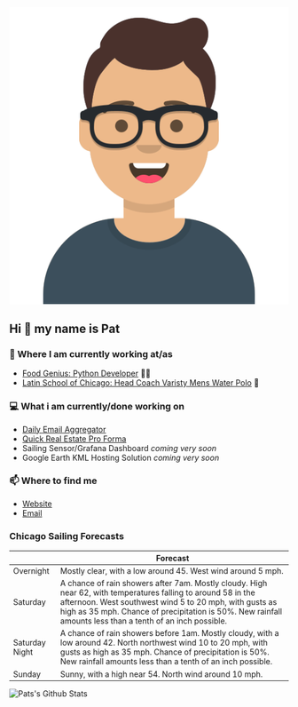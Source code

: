 [![Social banner for p-j-falconer](https://raw.githubusercontent.com/P-J-FALCONER/P-J-FALCONER/master/assets/avataaars.svg)](https://patfalconer.com/)
## Hi :wave: my name is Pat

### 💼 Where I am currently working at/as
- [Food Genius: Python Developer](https://getfoodgenius.com/) 🍔🐍
- [Latin School of Chicago: Head Coach Varisty Mens Water Polo](https://www.latinschool.org/) 🤽


### 💻 What i am currently/done working on
 - [Daily Email Aggregator](https://github.com/P-J-FALCONER/dott_daily_mail)
 - [Quick Real Estate Pro Forma](https://github.com/P-J-FALCONER/henry)
 - Sailing Sensor/Grafana Dashboard *coming very soon*
 - Google Earth KML Hosting Solution *coming very soon*

### 📫 Where to find me
 - [Website](https://patfalconer.com/)
 - [Email](mailto:patrick.j.falconer@gmail.com)


### Chicago Sailing Forecasts
|   | Forecast  |
|---|---|
| Overnight | Mostly clear, with a low around 45. West wind around 5 mph. |
| Saturday | A chance of rain showers after 7am. Mostly cloudy. High near 62, with temperatures falling to around 58 in the afternoon. West southwest wind 5 to 20 mph, with gusts as high as 35 mph. Chance of precipitation is 50%. New rainfall amounts less than a tenth of an inch possible. |
| Saturday Night | A chance of rain showers before 1am. Mostly cloudy, with a low around 42. North northwest wind 10 to 20 mph, with gusts as high as 35 mph. Chance of precipitation is 50%. New rainfall amounts less than a tenth of an inch possible. |
| Sunday | Sunny, with a high near 54. North wind around 10 mph. |

![Pats's Github Stats](https://github-readme-stats.vercel.app/api?username=p-j-falconer&show_icons=true&theme=radical)

